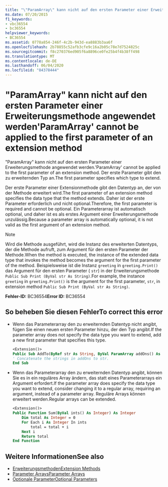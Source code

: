 ```yaml
---
title: "\"ParamArray\" kann nicht auf den ersten Parameter einer Erweiterungsmethode angewendet werden"
ms.date: 07/20/2015
f1_keywords:
- vbc36554
- bc36554
helpviewer_keywords:
- BC36554
ms.assetid: 0778a854-246f-4c2b-943d-ea8883b3aa6f
ms.openlocfilehash: 2b78855c52afb3cfe9c16a2b05c78e7d7524825c
ms.sourcegitcommit: f8c270376ed905f6a8896ce0fe25b4f4b38ff498
ms.translationtype: MT
ms.contentlocale: de-DE
ms.lasthandoff: 06/04/2020
ms.locfileid: "84378444"
---
```

# <a name="paramarray-cannot-be-applied-to-the-first-parameter-of-an-extension-method"></a><span data-ttu-id="d77d7-102">"ParamArray" kann nicht auf den ersten Parameter einer Erweiterungsmethode angewendet werden</span><span class="sxs-lookup"><span data-stu-id="d77d7-102">'ParamArray' cannot be applied to the first parameter of an extension method</span></span>

<span data-ttu-id="d77d7-103">"ParamArray" kann nicht auf den ersten Parameter einer Erweiterungsmethode angewendet werden.</span><span class="sxs-lookup"><span data-stu-id="d77d7-103">'ParamArray' cannot be applied to the first parameter of an extension method.</span></span> <span data-ttu-id="d77d7-104">Der erste Parameter gibt den zu erweiternden Typ an.</span><span class="sxs-lookup"><span data-stu-id="d77d7-104">The first parameter specifies which type to extend.</span></span>

<span data-ttu-id="d77d7-105">Der erste Parameter einer Extensionmethode gibt den Datentyp an, der von der Methode erweitert wird.</span><span class="sxs-lookup"><span data-stu-id="d77d7-105">The first parameter of an extension method specifies the data type that the method extends.</span></span> <span data-ttu-id="d77d7-106">Daher ist der erste Parameter erforderlich und nicht optional.</span><span class="sxs-lookup"><span data-stu-id="d77d7-106">Therefore, the first parameter is required and cannot be optional.</span></span> <span data-ttu-id="d77d7-107">Ein Parameterarray ist automatisch optional, und daher ist es als erstes Argument einer Erweiterungsmethode unzulässig.</span><span class="sxs-lookup"><span data-stu-id="d77d7-107">Because a parameter array is automatically optional, it is not valid as the first argument of an extension method.</span></span>

> [!NOTE]
> <span data-ttu-id="d77d7-108">Wird die Methode ausgeführt, wird die Instanz des erweiterten Datentyps, der die Methode aufruft, zum Argument für den ersten Parameter der Methode.</span><span class="sxs-lookup"><span data-stu-id="d77d7-108">When the method is executed, the instance of the extended data type that invokes the method becomes the argument for the first parameter of the method.</span></span> <span data-ttu-id="d77d7-109">Beispielsweise ist die Instanz `greeting` in `greeting.Print()` das Argument für den ersten Parameter ( `str`) in der Erweiterungsmethode `Public Sub Print (ByVal str As String)`.</span><span class="sxs-lookup"><span data-stu-id="d77d7-109">For example, the instance `greeting` in `greeting.Print()` is the argument for the first parameter, `str`, in extension method `Public Sub Print (ByVal str As String)`.</span></span>

<span data-ttu-id="d77d7-110">**Fehler-ID:** BC36554</span><span class="sxs-lookup"><span data-stu-id="d77d7-110">**Error ID:** BC36554</span></span>

## <a name="to-correct-this-error"></a><span data-ttu-id="d77d7-111">So beheben Sie diesen Fehler</span><span class="sxs-lookup"><span data-stu-id="d77d7-111">To correct this error</span></span>

- <span data-ttu-id="d77d7-112">Wenn das Parameterarray den zu erweiternden Datentyp nicht angibt, fügen Sie einen neuen ersten Parameter hinzu, der den Typ angibt.</span><span class="sxs-lookup"><span data-stu-id="d77d7-112">If the parameter array does not specify the data type you want to extend, add a new first parameter that specifies this type.</span></span>

  ```vb
  <Extension()>
  Public Sub AddTo(ByRef str As String, ByVal ParamArray addOns() As String)
  ' Concatenate the strings in addOns to str.
  End Sub
  ```

- <span data-ttu-id="d77d7-113">Wenn das Parameterarray den zu erweiternden Datentyp angibt, können Sie es in ein reguläres Array ändern, das statt eines Parameterarrays ein Argument erfordert.</span><span class="sxs-lookup"><span data-stu-id="d77d7-113">If the parameter array does specify the data type you want to extend, consider changing it to a regular array, requiring an argument, instead of a parameter array.</span></span> <span data-ttu-id="d77d7-114">Reguläre Arrays können erweitert werden.</span><span class="sxs-lookup"><span data-stu-id="d77d7-114">Regular arrays can be extended.</span></span>

  ```vb
  <Extension()>
  Public Function Sum(ByVal ints() As Integer) As Integer
      Dim total As Integer = 0
      For Each i As Integer In ints
          total = total + i
      Next i
      Return total
  End Function
  ```

## <a name="see-also"></a><span data-ttu-id="d77d7-115">Weitere Informationen</span><span class="sxs-lookup"><span data-stu-id="d77d7-115">See also</span></span>

- [<span data-ttu-id="d77d7-116">Erweiterungsmethoden</span><span class="sxs-lookup"><span data-stu-id="d77d7-116">Extension Methods</span></span>](../programming-guide/language-features/procedures/extension-methods.md)
- [<span data-ttu-id="d77d7-117">Parameter Arrays</span><span class="sxs-lookup"><span data-stu-id="d77d7-117">Parameter Arrays</span></span>](../programming-guide/language-features/procedures/parameter-arrays.md)
- [<span data-ttu-id="d77d7-118">Optionale Parameter</span><span class="sxs-lookup"><span data-stu-id="d77d7-118">Optional Parameters</span></span>](../programming-guide/language-features/procedures/optional-parameters.md)
